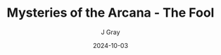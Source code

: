 ---
title: 'Mysteries of the Arcana - The Fool'
alt: 'Kludge''s Notes'
date: '2024-10-03'
author: 'J Gray'
artist: 'Keira'
---